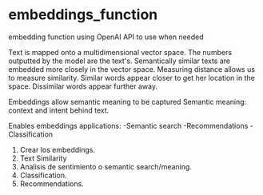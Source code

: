 # embeddings_function
embedding function using OpenAI API to use when needed

Text is mapped onto a multidimensional vector space.
The numbers outputted by the model are the text's. 
Semantically similar texts are embedded more closely in the vector space.
Measuring distance allows us to measure similarity.
Similar words appear closer to get her location in the space. 
Dissimilar words appear further away.

Embeddings allow semantic meaning to be captured 
Semantic meaning: context and intent behind text.

Enables embeddings applications: 
-Semantic search 
-Recommendations 
-Classification


1. Crear los embeddings.
2. Text Similarity
3. Analisis de sentimiento o semantic search/meaning.
4. Classification.
5. Recommendations.
   
